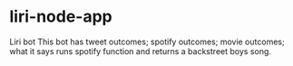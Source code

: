 # liri-node-app
Liri bot 
This bot has tweet outcomes;
spotify outcomes;
movie outcomes;
what it says runs spotify function and returns a backstreet boys song.
